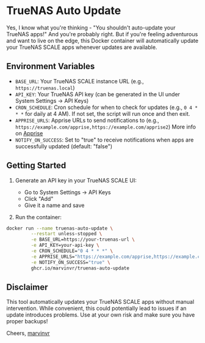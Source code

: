 # TrueNAS Auto Update

Yes, I know what you're thinking - "You shouldn't auto-update your TrueNAS apps!" And you're probably right. But if you're feeling adventurous and want to live on the edge, this Docker container will automatically update your TrueNAS SCALE apps whenever updates are available.

## Environment Variables

- `BASE_URL`: Your TrueNAS SCALE instance URL (e.g., `https://truenas.local`)
- `API_KEY`: Your TrueNAS API key (can be generated in the UI under System Settings → API Keys)
- `CRON_SCHEDULE`: Cron schedule for when to check for updates (e.g., `0 4 * * *` for daily at 4 AM). If not set, the script will run once and then exit.
- `APPRISE_URLS`: Apprise URLs to send notifications to (e.g., `https://example.com/apprise,https://example.com/apprise2`) More info on [Apprise](https://github.com/caronc/apprise)
- `NOTIFY_ON_SUCCESS`: Set to "true" to receive notifications when apps are successfully updated (default: "false")

## Getting Started

1. Generate an API key in your TrueNAS SCALE UI:

   - Go to System Settings → API Keys
   - Click "Add"
   - Give it a name and save

2. Run the container:

```bash
docker run --name truenas-auto-update \
         --restart unless-stopped \
         -e BASE_URL=https://your-truenas-url \
         -e API_KEY=your-api-key \
         -e CRON_SCHEDULE="0 4 * * *" \
         -e APPRISE_URLS="https://example.com/apprise,https://example.com/apprise2" \
         -e NOTIFY_ON_SUCCESS="true" \
         ghcr.io/marvinvr/truenas-auto-update
```

## Disclaimer

This tool automatically updates your TrueNAS SCALE apps without manual intervention. While convenient, this could potentially lead to issues if an update introduces problems. Use at your own risk and make sure you have proper backups!

Cheers,
[marvinvr](https://github.com/marvinvr)
